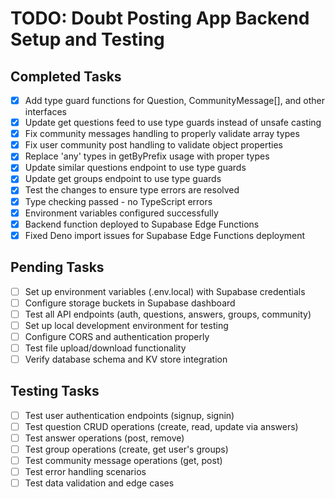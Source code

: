 # TODO: Doubt Posting App Backend Setup and Testing

## Completed Tasks
- [x] Add type guard functions for Question, CommunityMessage[], and other interfaces
- [x] Update get questions feed to use type guards instead of unsafe casting
- [x] Fix community messages handling to properly validate array types
- [x] Fix user community post handling to validate object properties
- [x] Replace 'any' types in getByPrefix usage with proper types
- [x] Update similar questions endpoint to use type guards
- [x] Update get groups endpoint to use type guards
- [x] Test the changes to ensure type errors are resolved
- [x] Type checking passed - no TypeScript errors
- [x] Environment variables configured successfully
- [x] Backend function deployed to Supabase Edge Functions
- [x] Fixed Deno import issues for Supabase Edge Functions deployment

## Pending Tasks
- [ ] Set up environment variables (.env.local) with Supabase credentials
- [ ] Configure storage buckets in Supabase dashboard
- [ ] Test all API endpoints (auth, questions, answers, groups, community)
- [ ] Set up local development environment for testing
- [ ] Configure CORS and authentication properly
- [ ] Test file upload/download functionality
- [ ] Verify database schema and KV store integration

## Testing Tasks
- [ ] Test user authentication endpoints (signup, signin)
- [ ] Test question CRUD operations (create, read, update via answers)
- [ ] Test answer operations (post, remove)
- [ ] Test group operations (create, get user's groups)
- [ ] Test community message operations (get, post)
- [ ] Test error handling scenarios
- [ ] Test data validation and edge cases
